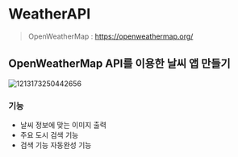 # WeatherAPI
> OpenWeatherMap : https://openweathermap.org/
## OpenWeatherMap API를 이용한 날씨 앱 만들기
![1213173250442656](https://user-images.githubusercontent.com/103430498/207265686-81b35e2e-3a0f-4ee3-a352-4e8695fff501.jpg)

### 기능
- 날씨 정보에 맞는 이미지 출력
- 주요 도시 검색 기능
- 검색 기능 자동완성 기능
